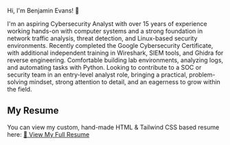 Hi, I'm Benjamin Evans! 👋

I'm an aspiring Cybersecurity Analyst with over 15 years of experience working hands-on with computer systems and a strong foundation in network traffic analysis, threat detection, and Linux-based security environments. Recently completed the Google Cybersecurity Certificate, with additional independent training in Wireshark, SIEM tools, and Ghidra for reverse engineering. Comfortable building lab environments, analyzing logs, and automating tasks with Python. Looking to contribute to a SOC or security team in an entry-level analyst role, bringing a practical, problem-solving mindset, strong attention to detail, and an eagerness to grow within the field. 

## My Resume
You can view my custom, hand-made HTML & Tailwind CSS based resume here: 
[📄 View My Full Resume](https://knifeyspooney.github.io/)

